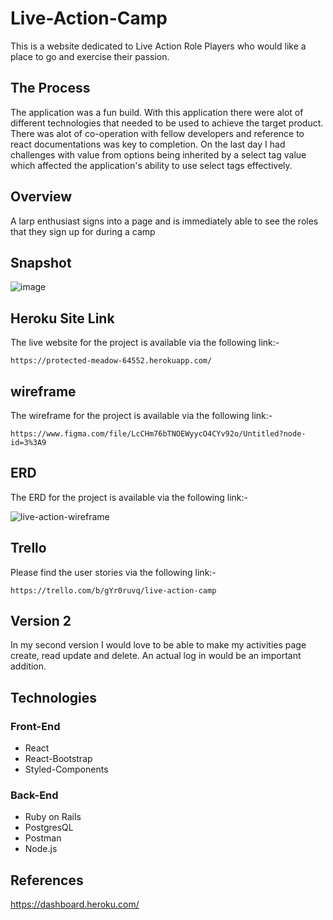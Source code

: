 # Live-Action-Camp
This is a website dedicated to Live Action Role Players who would like a place to go and exercise their passion.

## The Process
The application was a fun build. With this application there were alot of different technologies that needed to be used to achieve the target product. There was alot of co-operation with fellow developers and reference to react documentations was key to completion. On the last day I had challenges with value from options being inherited by a select tag value which affected the application's ability to use select tags effectively. 

## Overview
A larp enthusiast signs into a page and is immediately able to see the roles that they sign up for during a camp
## Snapshot
![image](https://user-images.githubusercontent.com/35582310/42146632-f847150c-7d96-11e8-8ab2-6f95bdef958d.png)

## Heroku Site Link
The live website for the project is available via the following link:-
```
https://protected-meadow-64552.herokuapp.com/

```
## wireframe
The wireframe for the project is available via the following link:-
```
https://www.figma.com/file/LcCHm76bTNOEWyycO4CYv92o/Untitled?node-id=3%3A9
```
## ERD
The ERD for the project is available via the following link:-

![live-action-wireframe](https://user-images.githubusercontent.com/35582310/43296335-c1c14332-9118-11e8-9814-30d943a875e7.jpg)



## Trello

Please find the user stories via the following link:-
```
https://trello.com/b/gYr0ruvq/live-action-camp
```
## Version 2
In my second version I would love to be able to make my activities page create, read update and delete. An actual log in would be an important addition. 

## Technologies
### Front-End
* React
* React-Bootstrap
* Styled-Components
### Back-End
* Ruby on Rails
* PostgresQL
* Postman 
* Node.js
## References

https://dashboard.heroku.com/
